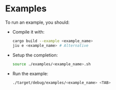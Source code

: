 # Examples

To run an example, you should:

- Compile it with:
    ```bash
    cargo build --example <example_name>
    jiu e <example_name> # Alternative
    ```
- Setup the completion:
    ```bash
    source ./examples/<example_name>.sh
    ```
- Run the example:
    ```bash
    ./target/debug/examples/<example_name> <TAB>
    ```
